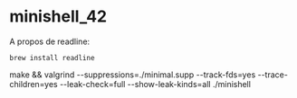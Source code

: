 # minishell_42

A propos de readline:

```
brew install readline
```

make && valgrind --suppressions=./minimal.supp --track-fds=yes --trace-children=yes --leak-check=full --show-leak-kinds=all ./minishell